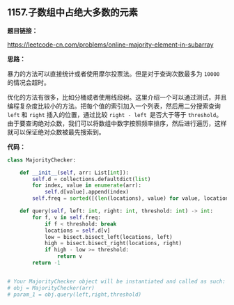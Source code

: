 ## 1157.子数组中占绝大多数的元素

**题目链接：**

https://leetcode-cn.com/problems/online-majority-element-in-subarray

**思路：**

暴力的方法可以直接统计或者使用摩尔投票法。但是对于查询次数最多为 `10000` 的情况会超时。

优化的方法有很多，比如分桶或者使用线段树。这里介绍一个可以通过测试，并且编程复杂度比较小的方法。把每个值的索引加入一个列表，然后用二分搜索查询 `left` 和 `right` 插入的位置，通过比较 `right - left `是否大于等于 `threshold`。由于要查询绝对众数，我们可以将数组中数字按照频率排序，然后进行遍历，这样就可以保证绝对众数被最先搜索到。


**代码：**
```python
class MajorityChecker:

    def __init__(self, arr: List[int]):
        self.d = collections.defaultdict(list)
        for index, value in enumerate(arr):
            self.d[value].append(index)
        self.freq = sorted([(len(locations), value) for value, locations in self.d.items()], reverse = True)

    def query(self, left: int, right: int, threshold: int) -> int:
        for f, v in self.freq:
            if f < threshold: break
            locations = self.d[v]
            low = bisect.bisect_left(locations, left)
            high = bisect.bisect_right(locations, right)
            if high - low >= threshold:
                return v
        return -1


# Your MajorityChecker object will be instantiated and called as such:
# obj = MajorityChecker(arr)
# param_1 = obj.query(left,right,threshold)
```


